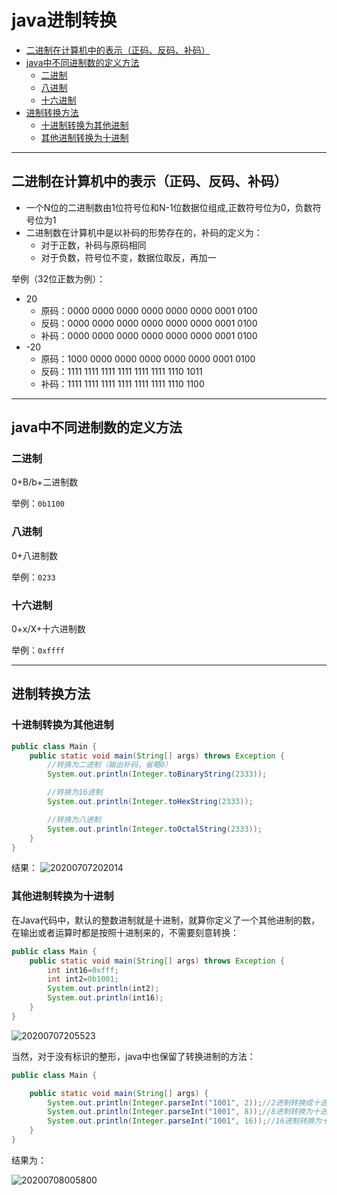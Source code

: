 # java进制转换

<!-- TOC -->

- [二进制在计算机中的表示（正码、反码、补码）](#二进制在计算机中的表示正码反码补码)
- [java中不同进制数的定义方法](#java中不同进制数的定义方法)
  - [二进制](#二进制)
  - [八进制](#八进制)
  - [十六进制](#十六进制)
- [进制转换方法](#进制转换方法)
  - [十进制转换为其他进制](#十进制转换为其他进制)
  - [其他进制转换为十进制](#其他进制转换为十进制)

<!-- /TOC -->

---
## 二进制在计算机中的表示（正码、反码、补码）

- 一个N位的二进制数由1位符号位和N-1位数据位组成,正数符号位为0，负数符号位为1
- 二进制数在计算机中是以补码的形势存在的，补码的定义为：
  - 对于正数，补码与原码相同
  - 对于负数，符号位不变，数据位取反，再加一

举例（32位正数为例）：
  - 20
    - 原码：0000 0000 0000 0000 0000 0000 0001 0100
    - 反码：0000 0000 0000 0000 0000 0000 0001 0100
    - 补码：0000 0000 0000 0000 0000 0000 0001 0100
  - -20
    - 原码：1000 0000 0000 0000 0000 0000 0001 0100
    - 反码：1111 1111 1111 1111 1111 1111 1110 1011
    - 补码：1111 1111 1111 1111 1111 1111 1110 1100

----
## java中不同进制数的定义方法

### 二进制

0+B/b+二进制数

举例：`0b1100`

### 八进制

0+八进制数

举例：`0233`

### 十六进制

0+x/X+十六进制数

举例：`0xffff`

---
## 进制转换方法

### 十进制转换为其他进制

```java
public class Main {
    public static void main(String[] args) throws Exception {
        //转换为二进制（输出补码，省略0）
        System.out.println(Integer.toBinaryString(2333));

        //转换为16进制
        System.out.println(Integer.toHexString(2333));

        //转换为八进制
        System.out.println(Integer.toOctalString(2333));
    }
}
```
结果：
![20200707202014](https://cdn.jsdelivr.net/gh/SuperMarioYL/ImageHostingService@master/resources/blogs/20200707202014.png)

### 其他进制转换为十进制

在Java代码中，默认的整数进制就是十进制，就算你定义了一个其他进制的数，在输出或者运算时都是按照十进制来的，不需要刻意转换：

```java
public class Main {
    public static void main(String[] args) throws Exception {
        int int16=0xfff;
        int int2=0b1001;
        System.out.println(int2);
        System.out.println(int16);
    }
}

```

![20200707205523](https://cdn.jsdelivr.net/gh/SuperMarioYL/ImageHostingService@master/resources/blogs/20200707205523.png)

当然，对于没有标识的整形，java中也保留了转换进制的方法：

```java
public class Main {

    public static void main(String[] args) {
        System.out.println(Integer.parseInt("1001", 2));//2进制转换成十进制
        System.out.println(Integer.parseInt("1001", 8));//8进制转换为十进制
        System.out.println(Integer.parseInt("1001", 16));//16进制转换为十进制
    }
}
```

结果为：

![20200708005800](https://cdn.jsdelivr.net/gh/SuperMarioYL/ImageHostingService@master/resources/blogs/20200708005800.png)